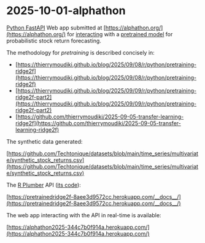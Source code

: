 # 2025-10-01-alphathon

[Python FastAPI](https://fastapi.tiangolo.com/) Web app submitted at [https://alphathon.org/](https://alphathon.org/) for [interacting](https://pretrainedridge2f-8aee3d9572cc.herokuapp.com/__docs__/) with a [pretrained model](https://thierrymoudiki.github.io/blog/2025/09/09/r/python/pretraining-ridge2f-part2) for probabilistic stock return forecasting. 

The methodology for _pretraining_ is described concisely in: 

- [https://thierrymoudiki.github.io/blog/2025/09/08/r/python/pretraining-ridge2f](https://thierrymoudiki.github.io/blog/2025/09/08/r/python/pretraining-ridge2f)
- [https://thierrymoudiki.github.io/blog/2025/09/09/r/python/pretraining-ridge2f-part2](https://thierrymoudiki.github.io/blog/2025/09/09/r/python/pretraining-ridge2f-part2)
- [https://github.com/thierrymoudiki/2025-09-05-transfer-learning-ridge2f](https://github.com/thierrymoudiki/2025-09-05-transfer-learning-ridge2f)

The synthetic data generated: 

[https://github.com/Techtonique/datasets/blob/main/time_series/multivariate/synthetic_stock_returns.csv](https://github.com/Techtonique/datasets/blob/main/time_series/multivariate/synthetic_stock_returns.csv)

The [R Plumber](https://www.rplumber.io/) API ([its code](/plumberAPI)): 

[https://pretrainedridge2f-8aee3d9572cc.herokuapp.com/__docs__/](https://pretrainedridge2f-8aee3d9572cc.herokuapp.com/__docs__/)

The web app interacting with the API in real-time is available: 

[https://alphathon2025-344c7b0f914a.herokuapp.com/](https://alphathon2025-344c7b0f914a.herokuapp.com/)
